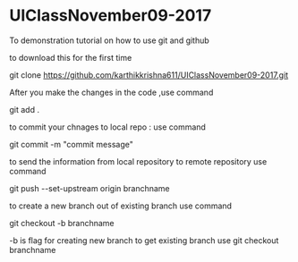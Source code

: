 # UIClassNovember09-2017
To demonstration tutorial on how to use git and github

to download this for the first time

git clone https://github.com/karthikkrishna611/UIClassNovember09-2017.git
 

After you make the changes in the code ,use command 
 
git add .
 
to commit your chnages to local repo : use command

git commit -m "commit message"


to send the information from local repository to remote repository use command 

git push --set-upstream origin branchname

to create a new branch out of existing branch use command

git checkout -b branchname

-b is flag for creating new branch to get existing branch use git checkout branchname





